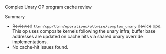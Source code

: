 Complex Unary OP program cache review

Summary

- Reviewed `ttnn/cpp/ttnn/operations/eltwise/complex_unary` device ops. This op uses composite kernels following the unary infra; buffer base addresses are updated on cache hits via shared unary override implementations.
- No cache-hit issues found.

